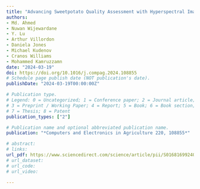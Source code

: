 ```yaml
---
title: "Advancing Sweetpotato Quality Assessment with Hyperspectral Imaging and Explainable Artificial Intelligence"
authors: 
- Md. Ahmed
- Nuwan Wijewardane
- Y. Lu
- Arthur Villordon
- Daniela Jones
- Michael Kudenov
- Cranos Williams
- Mohammed Kamruzzamn
date: "2024-03-19"
doi: https://doi.org/10.1016/j.compag.2024.108855 
# Schedule page publish date (NOT publication's date).
publishDate: "2024-03-19T00:00:00Z"

# Publication type.
# Legend: 0 = Uncategorized; 1 = Conference paper; 2 = Journal article;
# 3 = Preprint / Working Paper; 4 = Report; 5 = Book; 6 = Book section;
# 7 = Thesis; 8 = Patent
publication_types: ["2"]

# Publication name and optional abbreviated publication name.
publication: "*Computers and Electronics in Agriculture 220, 108855*"

# abstract: 
# links: 
url_pdf: https://www.sciencedirect.com/science/article/pii/S0168169924002461
# url_dataset:
# url_code: 
# url_video: 

---
```

